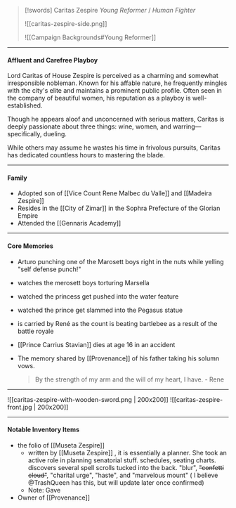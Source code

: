 > [!swords] Caritas Zespire
>  _Young Reformer_ / _Human Fighter_
>  
> ![[caritas-zespire-side.png]]
> 
> ![[Campaign Backgrounds#Young Reformer]]


---

#### Affluent and Carefree Playboy

 Lord Caritas of House Zespire is perceived as a charming and somewhat irresponsible nobleman. Known for his affable nature, he frequently mingles with the city's elite and maintains a prominent public profile. Often seen in the company of beautiful women, his reputation as a playboy is well-established. 
 
 Though he appears aloof and unconcerned with serious matters, Caritas is deeply passionate about three things: wine, women, and warring—specifically, dueling. 
 
 While others may assume he wastes his time in frivolous pursuits, Caritas has dedicated countless hours to mastering the blade. 
 
---

#### Family
- Adopted son of [[Vice Count Rene Malbec du Valle]] and [[Madeira Zespire]]
- Resides in the [[City of Zimar]] in the Sophra Prefecture of the Glorian Empire
- Attended the [[Gennaris Academy]]

---

#### Core Memories
- Arturo punching one of the Marosett boys right in the nuts while yelling "self defense punch!"
- watches the merosett boys torturing Marsella
- watched the princess get pushed into the water feature
- watched the prince get slammed into the Pegasus statue
- is carried by René as the count is beating bartlebee as a result of the battle royale
- [[Prince Carrius Stavian]] dies at age 16 in an accident
- The memory shared by [[Provenance]] of his father taking his solumn vows.

	> By the strength of my arm and the will of my heart, I have. - Rene

---

![[caritas-zespire-with-wooden-sword.png | 200x200]]
![[caritas-zespire-front.jpg | 200x200]]

---

#### Notable Inventory Items
- the folio of [[Museta Zespire]]
	- written by [[Museta Zespire]] , it is essentially a planner.  She took an active role in planning senatorial stuff.  schedules, seating charts.  discovers several spell scrolls tucked into the back.  "blur", ~~"confetti cloud"~~, "charital urge", "haste", and "marvelous mount"  ( I believe @TrashQueen has this, but will update later once confirmed)
	- Note: Gave
- Owner of [[Provenance]]